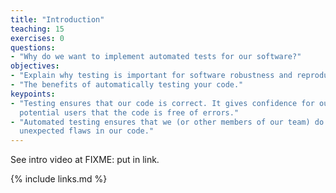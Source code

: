 ```yaml
---
title: "Introduction"
teaching: 15
exercises: 0
questions:
- "Why do we want to implement automated tests for our software?"
objectives:
- "Explain why testing is important for software robustness and reproducibility."
- "The benefits of automatically testing your code."
keypoints:
- "Testing ensures that our code is correct. It gives confidence for ourselves and 
  potential users that the code is free of errors." 
- "Automated testing ensures that we (or other members of our team) do not introduce 
  unexpected flaws in our code."
---
```


See intro video at FIXME: put in link.

{% include links.md %}

